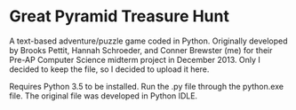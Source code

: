 # Great Pyramid Treasure Hunt
A text-based adventure/puzzle game coded in Python. Originally developed by Brooks Pettit, Hannah Schroeder, and Conner Brewster (me) for their Pre-AP Computer Science midterm project in December 2013. Only I decided to keep the file, so I decided to upload it here.

Requires Python 3.5 to be installed. Run the .py file through the python.exe file. The original file was developed in Python IDLE.
